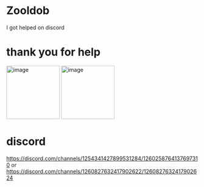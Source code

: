 # Zooldob
I got helped
on discord
# thank you for help
<img width="140" alt="image" src="https://github.com/user-attachments/assets/dd90ec77-088f-4607-8298-ce7d05dc8bd9">
<img width="140" alt="image" src="https://github.com/user-attachments/assets/ae094939-c4e9-479c-8245-925d3c19fb55">

# discord

https://discord.com/channels/1254341427899531284/1260258764137697310
or
https://discord.com/channels/1260827632417902622/1260827632417902624
